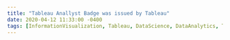 ```yaml
---
title: "Tableau Anallyst Badge was issued by Tableau"
date: 2020-04-12 11:33:00 -0400
tags: [InformationVisualization, Tableau, DataScience, DataAnalytics, Tableau, DataBadge, KeepLearning]
---
```


<head>
	<style>
		.title_content {
			display: inline-block;
			font-size: 20px;
			color: #ffffff;
			text-align: center;
			width: 100%;
			margin-bottom: 20px;
			border-bottom: 1px solid #DDD;
		}

		.title_content:after {
			height: 1px;
			display: block;
			left: 0;
			content: " ";
			position: relative;
			width: 30px;
			top: 1px;
		}

		#resume .col-md-12 span.duration {
			float: right;
		}

		#resume .col-md-12 ul li {
			list-style: none;
			margin-top: 20px;
		}

		#resume .resume-left ul li h5 {
			padding-bottom: 10px;
		}

		#resume .attributes li.first{
			margin-top: 0 !important;
			list-style-type: none;
		}

		#resume .attributes .duration i{
			margin-right: 5px;
		}

		#resume h5,
		#resume h6 {
			font-weight:400 !important;
		}

		.img_reference {
			display: inline-block;
			width: 100px;
			height: 100px;
			margin-right: 15px;
			float: left;
			border-radius: 50px;
		}

		.reference p {
			padding-top: 15px;
		}
		.reference ul {
			margin-top: 15px;
		}

		.reference ul li {
			margin-top: 15px;
		}
	</style>
</head>

<div id="resume" class="content_2">
	<div class="col-md-12 resume-left">    

		<ul class="attributes">
			<li class="first">
				<p>In these chaotic times of COVID-19, I am ensuring that I use this time efficiently and purposefully to learn new skills and hone them.  
				When it comes to Business Intelligence, Tableau is one of the best and powerful tools to explore and analyze data. 
				I have used Tableau quite extensively to pursue my passion for crunching data and during my professional projects. 
				So, I thought it was the right time to put my knowledge to test. I am glad to say that I earned my Tableau Analyst badge.
				<br><br>View my verified achievement from Tableau.<br>
				<br><br>
				<div data-iframe-width="150" data-iframe-height="270" data-share-badge-id="af1c08d0-81de-40d2-87b9-377eb8e40643" data-share-badge-host="https://www.youracclaim.com"></div><script type="text/javascript" async src="//cdn.youracclaim.com/assets/utilities/embed.js"></script>
			</li>
		</ul>
	</div>
</div>